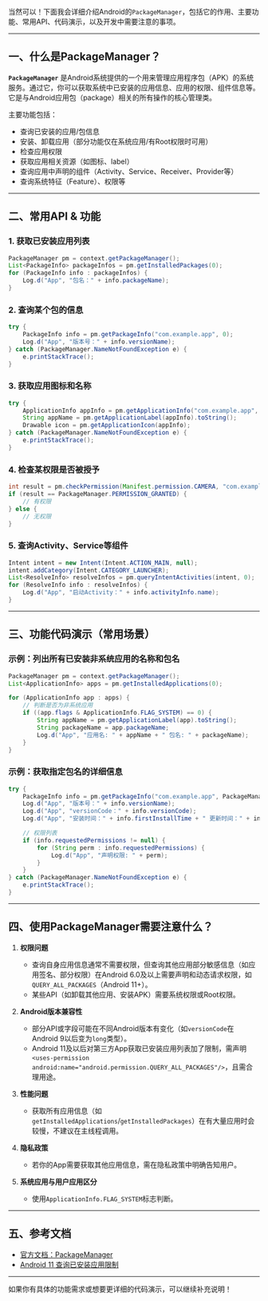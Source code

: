 当然可以！下面我会详细介绍Android的`PackageManager`，包括它的作用、主要功能、常用API、代码演示，以及开发中需要注意的事项。

---

## 一、什么是PackageManager？

**`PackageManager`** 是Android系统提供的一个用来管理应用程序包（APK）的系统服务。通过它，你可以获取系统中已安装的应用信息、应用的权限、组件信息等。它是与Android应用包（package）相关的所有操作的核心管理类。

主要功能包括：

- 查询已安装的应用/包信息
- 安装、卸载应用（部分功能仅在系统应用/有Root权限时可用）
- 检查应用权限
- 获取应用相关资源（如图标、label）
- 查询应用中声明的组件（Activity、Service、Receiver、Provider等）
- 查询系统特征（Feature）、权限等

---

## 二、常用API & 功能

### 1. 获取已安装应用列表

```java
PackageManager pm = context.getPackageManager();
List<PackageInfo> packageInfos = pm.getInstalledPackages(0);
for (PackageInfo info : packageInfos) {
    Log.d("App", "包名：" + info.packageName);
}
```

### 2. 查询某个包的信息

```java
try {
    PackageInfo info = pm.getPackageInfo("com.example.app", 0);
    Log.d("App", "版本号：" + info.versionName);
} catch (PackageManager.NameNotFoundException e) {
    e.printStackTrace();
}
```

### 3. 获取应用图标和名称

```java
try {
    ApplicationInfo appInfo = pm.getApplicationInfo("com.example.app", 0);
    String appName = pm.getApplicationLabel(appInfo).toString();
    Drawable icon = pm.getApplicationIcon(appInfo);
} catch (PackageManager.NameNotFoundException e) {
    e.printStackTrace();
}
```

### 4. 检查某权限是否被授予

```java
int result = pm.checkPermission(Manifest.permission.CAMERA, "com.example.app");
if (result == PackageManager.PERMISSION_GRANTED) {
    // 有权限
} else {
    // 无权限
}
```

### 5. 查询Activity、Service等组件

```java
Intent intent = new Intent(Intent.ACTION_MAIN, null);
intent.addCategory(Intent.CATEGORY_LAUNCHER);
List<ResolveInfo> resolveInfos = pm.queryIntentActivities(intent, 0);
for (ResolveInfo info : resolveInfos) {
    Log.d("App", "启动Activity：" + info.activityInfo.name);
}
```

---

## 三、功能代码演示（常用场景）

### 示例：列出所有已安装非系统应用的名称和包名

```java
PackageManager pm = context.getPackageManager();
List<ApplicationInfo> apps = pm.getInstalledApplications(0);

for (ApplicationInfo app : apps) {
    // 判断是否为非系统应用
    if ((app.flags & ApplicationInfo.FLAG_SYSTEM) == 0) {
        String appName = pm.getApplicationLabel(app).toString();
        String packageName = app.packageName;
        Log.d("App", "应用名: " + appName + " 包名: " + packageName);
    }
}
```

### 示例：获取指定包名的详细信息

```java
try {
    PackageInfo info = pm.getPackageInfo("com.example.app", PackageManager.GET_PERMISSIONS);
    Log.d("App", "版本号：" + info.versionName);
    Log.d("App", "versionCode：" + info.versionCode);
    Log.d("App", "安装时间：" + info.firstInstallTime + " 更新时间：" + info.lastUpdateTime);

    // 权限列表
    if (info.requestedPermissions != null) {
        for (String perm : info.requestedPermissions) {
            Log.d("App", "声明权限: " + perm);
        }
    }
} catch (PackageManager.NameNotFoundException e) {
    e.printStackTrace();
}
```

---

## 四、使用PackageManager需要注意什么？

1. **权限问题**  
   - 查询自身应用信息通常不需要权限，但查询其他应用部分敏感信息（如应用签名、部分权限）在Android 6.0及以上需要声明和动态请求权限，如`QUERY_ALL_PACKAGES`（Android 11+）。
   - 某些API（如卸载其他应用、安装APK）需要系统权限或Root权限。

2. **Android版本兼容性**  
   - 部分API或字段可能在不同Android版本有变化（如`versionCode`在Android 9以后变为`long`类型）。
   - Android 11及以后对第三方App获取已安装应用列表加了限制，需声明`<uses-permission android:name="android.permission.QUERY_ALL_PACKAGES"/>`，且需合理用途。

3. **性能问题**  
   - 获取所有应用信息（如`getInstalledApplications`/`getInstalledPackages`）在有大量应用时会较慢，不建议在主线程调用。

4. **隐私政策**  
   - 若你的App需要获取其他应用信息，需在隐私政策中明确告知用户。

5. **系统应用与用户应用区分**  
   - 使用`ApplicationInfo.FLAG_SYSTEM`标志判断。

---

## 五、参考文档

- [官方文档：PackageManager](https://developer.android.com/reference/android/content/pm/PackageManager)
- [Android 11 查询已安装应用限制](https://developer.android.com/training/package-visibility)

---

如果你有具体的功能需求或想要更详细的代码演示，可以继续补充说明！